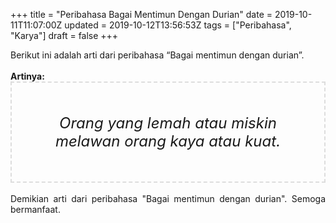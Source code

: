 +++
title = "Peribahasa Bagai Mentimun Dengan Durian"
date = 2019-10-11T11:07:00Z
updated = 2019-10-12T13:56:53Z
tags = ["Peribahasa", "Karya"]
draft = false
+++

<div dir="ltr" style="text-align: left;" trbidi="on"><div style="text-align: justify;">Berikut ini adalah arti dari peribahasa “Bagai mentimun dengan durian”.</div><br /><div style="text-align: justify;"><b>Artinya:</b></div><div style="border: 2px dashed #ddd; font-size: 24px; height: auto; margin: 0 auto; padding: 50px; text-align: center; width: auto;"><i>Orang yang lemah atau miskin melawan orang kaya atau kuat.</i></div><div style="text-align: justify;"><br /></div><div style="text-align: justify;">Demikian arti dari peribahasa "Bagai mentimun dengan durian". Semoga bermanfaat.</div></div>
